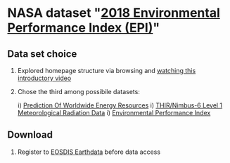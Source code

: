 # NASA dataset "[2018 Environmental Performance Index (EPI)](https://data.nasa.gov/dataset/2018-Environmental-Performance-Index-EPI-/ch9t-bz36)"
## Data set choice
1. Explored homepage structure via browsing and [watching this introductory video](https://docs.google.com/presentation/d/10xoC0N1jWOxEFwGml-Ivnn6GYxJ2_tbAZjdl7aRzaI8/edit#slide=id.g61f57fe376_0_1725)
2. Chose the third among possibile datasets:

    i) [Prediction Of Worldwide Energy Resources](https://data.nasa.gov/Earth-Science/Prediction-Of-Worldwide-Energy-Resources-POWER-/wn3p-qsan)
    i) [THIR/Nimbus-6 Level 1 Meteorological Radiation Data](https://data.nasa.gov/Earth-Science/THIR-Nimbus-6-Level-1-Meteorological-Radiation-Dat/6bre-7tjd)
    i) [Environmental Performance Index](https://data.nasa.gov/dataset/2018-Environmental-Performance-Index-EPI-/ch9t-bz36)
    

## Download
1. Register to [EOSDIS Earthdata](https://earthdata.nasa.gov/) before data access

